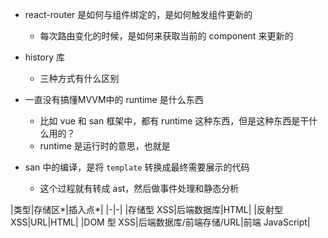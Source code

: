 - react-router 是如何与组件绑定的，是如何触发组件更新的
  - 每次路由变化的时候，是如何来获取当前的 component 来更新的
- history 库
  - 三种方式有什么区别

- 一直没有搞懂MVVM中的 runtime 是什么东西
  - 比如 vue 和 san 框架中，都有 runtime 这种东西，但是这种东西是干什么用的？
  - runtime 是运行时的意思，也就是

- san 中的编译，是将 `template` 转换成最终需要展示的代码
  - 这个过程就有转成 ast，然后做事件处理和静态分析

|类型|存储区*|插入点*|
|-|-|
|存储型 XSS|后端数据库|HTML|
|反射型 XSS|URL|HTML|
|DOM 型 XSS|后端数据库/前端存储/URL|前端 JavaScript|

